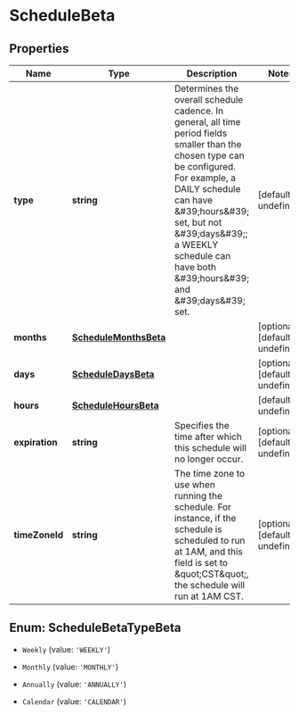 # ScheduleBeta

## Properties

Name | Type | Description | Notes
------------ | ------------- | ------------- | -------------
**type** | **string** | Determines the overall schedule cadence. In general, all time period fields smaller than the chosen type can be configured. For example, a DAILY schedule can have \&#39;hours\&#39; set, but not \&#39;days\&#39;; a WEEKLY schedule can have both \&#39;hours\&#39; and \&#39;days\&#39; set. | [default to undefined]
**months** | [**ScheduleMonthsBeta**](ScheduleMonthsBeta.md) |  | [optional] [default to undefined]
**days** | [**ScheduleDaysBeta**](ScheduleDaysBeta.md) |  | [optional] [default to undefined]
**hours** | [**ScheduleHoursBeta**](ScheduleHoursBeta.md) |  | [default to undefined]
**expiration** | **string** | Specifies the time after which this schedule will no longer occur. | [optional] [default to undefined]
**timeZoneId** | **string** | The time zone to use when running the schedule. For instance, if the schedule is scheduled to run at 1AM, and this field is set to \&quot;CST\&quot;, the schedule will run at 1AM CST. | [optional] [default to undefined]



## Enum: ScheduleBetaTypeBeta


* `Weekly` (value: `'WEEKLY'`)

* `Monthly` (value: `'MONTHLY'`)

* `Annually` (value: `'ANNUALLY'`)

* `Calendar` (value: `'CALENDAR'`)



